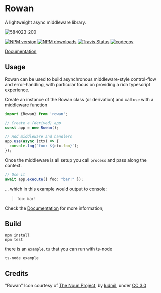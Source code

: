 # Rowan

A lightweight async middleware library.  

![584023-200](https://cloud.githubusercontent.com/assets/3584509/21929203/1ffa1db6-d987-11e6-8e07-77a6131097af.png)

[![NPM version][npm-image]][npm-url]
[![NPM downloads][npm-downloads]][npm-url]
[![Travis Status][travis-image]][travis-url]
[![codecov](https://codecov.io/gh/MeirionHughes/rowan/branch/master/graph/badge.svg)](https://codecov.io/gh/MeirionHughes/rowan)

[Documentation](https://github.com/MeirionHughes/rowan/wiki)

## Usage

Rowan can be used to build asynchronous middleware-style control-flow and error-handling, with particular focus on providing a rich typescript experience. 

Create an instance of the Rowan class (or derivation) and call `use` with a middleware function

```ts
import {Rowan} from 'rowan';

// Create a (derived) app
const app = new Rowan();

// Add middleware and handlers
app.use(async (ctx) => {
  console.log(`foo: ${ctx.foo}`);
});

```

Once the middleware is all setup you call `process` and pass along the context. 


```ts
// Use it 
await app.execute({ foo: "bar!" });
```

... which in this example would output to console: 

>foo: bar!

Check the [Documentation](https://github.com/MeirionHughes/rowan/wiki) for more information;

## Build

```
npm install
npm test
```

there is an `example.ts` that you can run with ts-node

```
ts-node example
```

## Credits
"Rowan" Icon courtesy of [The Noun Project](https://thenounproject.com/), by [ludmil](https://thenounproject.com/Maludk), under [CC 3.0](http://creativecommons.org/licenses/by/3.0/us/)

[npm-url]: https://npmjs.org/package/rowan
[npm-image]: https://img.shields.io/npm/v/rowan.svg
[npm-downloads]: https://img.shields.io/npm/dm/rowan.svg
[travis-url]: https://travis-ci.org/MeirionHughes/rowan
[travis-image]: https://img.shields.io/travis/MeirionHughes/rowan/master.svg
